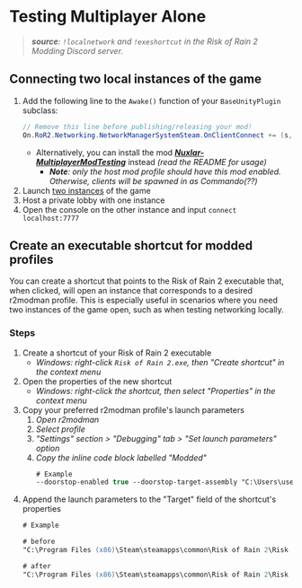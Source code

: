 # Testing Multiplayer Alone

> ***source**: `!localnetwork` and `!exeshortcut` in the Risk of Rain 2 Modding Discord server.*

## Connecting two local instances of the game

1. Add the following line to the `Awake()` function of your `BaseUnityPlugin` subclass:
    ```csharp
    // Remove this line before publishing/releasing your mod!
    On.RoR2.Networking.NetworkManagerSystemSteam.OnClientConnect += (s, u, t) => {};
    ```
    - Alternatively, you can install the mod [***Nuxlar-MultiplayerModTesting***](https://thunderstore.io/package/Nuxlar/MultiplayerModTesting/source/) instead *(read the README for usage)*
        - ***Note**: only the host mod profile should have this mod enabled. Otherwise, clients will be spawned in as Commando(??)*
2. Launch [two instances](#create-an-executable-shortcut-for-modded-profiles) of the game
3. Host a private lobby with one instance
4. Open the console on the other instance and input `connect localhost:7777`

## Create an executable shortcut for modded profiles

You can create a shortcut that points to the Risk of Rain 2 executable that, when clicked, will open an instance that corresponds to a desired r2modman profile. This is especially useful in scenarios where you need two instances of the game open, such as when testing networking locally.

### Steps

1. Create a shortcut of your Risk of Rain 2 executable
    - *Windows: right-click `Risk of Rain 2.exe`, then "Create shortcut" in the context menu*
2. Open the properties of the new shortcut
    - *Windows: right-click the shortcut, then select "Properties" in the context menu*
3. Copy your preferred r2modman profile's launch parameters
    1. *Open r2modman*
    2. *Select profile*
    3. *"Settings" section > "Debugging" tab > "Set launch parameters" option*
    4. *Copy the inline code block labelled "Modded"*
        ```ps
        # Example
        --doorstop-enabled true --doorstop-target-assembly "C:\Users\user\AppData\Roaming\r2modmanPlus-local\RiskOfRain2\profiles\Default\BepInEx\core\BepInEx.Preloader.dll
        ```
4. Append the launch parameters to the "Target" field of the shortcut's properties
    ```ps
    # Example

    # before
    "C:\Program Files (x86)\Steam\steamapps\common\Risk of Rain 2\Risk of Rain 2.exe"

    # after
    "C:\Program Files (x86)\Steam\steamapps\common\Risk of Rain 2\Risk of Rain 2.exe" --doorstop-enabled true --doorstop-target-assembly "C:\Users\user\AppData\Roaming\r2modmanPlus-local\RiskOfRain2\profiles\Default\BepInEx\core\BepInEx.Preloader.dll
    ```
